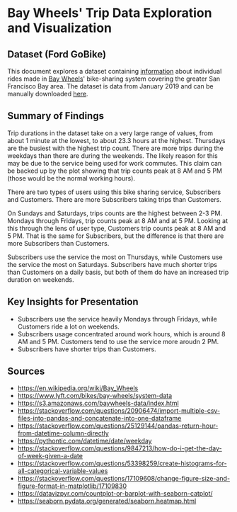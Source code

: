 # Bay Wheels' Trip Data Exploration and Visualization


## Dataset (Ford GoBike)

This document explores a dataset containing [information](https://www.lyft.com/bikes/bay-wheels/system-data) about individual rides made in [Bay Wheels](https://en.wikipedia.org/wiki/Bay_Wheels)' bike-sharing system covering the greater San Francisco Bay area.  The dataset is data from January 2019 and can be manually downloaded [here](https://s3.amazonaws.com/baywheels-data/index.html).

## Summary of Findings

Trip durations in the dataset take on a very large range of values, from about 1 minute at the lowest, to about 23.3 hours at the highest.  Thursdays are the busiest with the highest trip count.  There are more trips during the weekdays than there are during the weekends.  The likely reason for this may be due to the service being used for work commutes.  This claim can be backed up by the plot showing that trip counts peak at 8 AM and 5 PM (those would be the normal working hours).

There are two types of users using this bike sharing service, Subscribers and Customers.  There are more Subscribers taking trips than Customers.  

On Sundays and Saturdays, trips counts are the highest between 2-3 PM.  Mondays through Fridays, trip counts peak at 8 AM and at 5 PM.  Looking at this through the lens of user type, Customers trip counts peak at 8 AM and 5 PM.  That is the same for Subscribers, but the difference is that there are more Subscribers than Customers.  

Subscribers use the service the most on Thursdays, while Customers use the service the most on Saturdays.  Subscribers have much shorter trips than Customers on a daily basis, but both of them do have an increased trip duration on weekends.  

## Key Insights for Presentation

- Subscribers use the service heavily Mondays through Fridays, while Customers ride a lot on weekends.
- Subscribers usage concentrated around work hours, which is around 8 AM and 5 PM.  Customers tend to use the service more aroudn 2 PM.
- Subscribers have shorter trips than Customers.

## Sources

- https://en.wikipedia.org/wiki/Bay_Wheels
- https://www.lyft.com/bikes/bay-wheels/system-data
- https://s3.amazonaws.com/baywheels-data/index.html
- https://stackoverflow.com/questions/20906474/import-multiple-csv-files-into-pandas-and-concatenate-into-one-dataframe
- https://stackoverflow.com/questions/25129144/pandas-return-hour-from-datetime-column-directly
- https://pythontic.com/datetime/date/weekday
- https://stackoverflow.com/questions/9847213/how-do-i-get-the-day-of-week-given-a-date
- https://stackoverflow.com/questions/53398259/create-histograms-for-all-categorical-variable-values
- https://stackoverflow.com/questions/17109608/change-figure-size-and-figure-format-in-matplotlib/17109830
- https://datavizpyr.com/countplot-or-barplot-with-seaborn-catplot/
- https://seaborn.pydata.org/generated/seaborn.heatmap.html